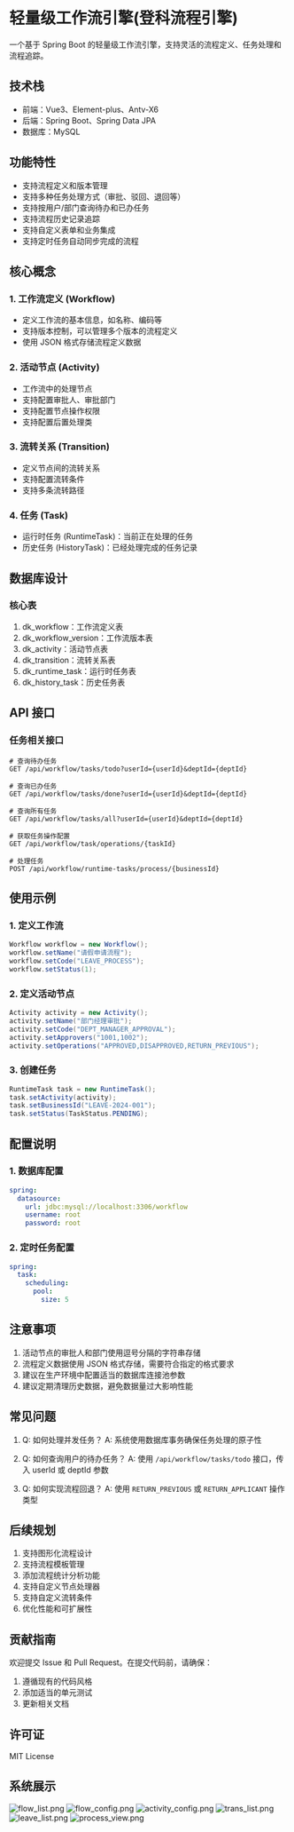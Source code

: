 # 轻量级工作流引擎(登科流程引擎)

一个基于 Spring Boot 的轻量级工作流引擎，支持灵活的流程定义、任务处理和流程追踪。

## 技术栈

- 前端：Vue3、Element-plus、Antv-X6
- 后端：Spring Boot、Spring Data JPA
- 数据库：MySQL

## 功能特性

- 支持流程定义和版本管理
- 支持多种任务处理方式（审批、驳回、退回等）
- 支持按用户/部门查询待办和已办任务
- 支持流程历史记录追踪
- 支持自定义表单和业务集成
- 支持定时任务自动同步完成的流程

## 核心概念

### 1. 工作流定义 (Workflow)
- 定义工作流的基本信息，如名称、编码等
- 支持版本控制，可以管理多个版本的流程定义
- 使用 JSON 格式存储流程定义数据

### 2. 活动节点 (Activity)
- 工作流中的处理节点
- 支持配置审批人、审批部门
- 支持配置节点操作权限
- 支持配置后置处理类

### 3. 流转关系 (Transition)
- 定义节点间的流转关系
- 支持配置流转条件
- 支持多条流转路径

### 4. 任务 (Task)
- 运行时任务 (RuntimeTask)：当前正在处理的任务
- 历史任务 (HistoryTask)：已经处理完成的任务记录

## 数据库设计

### 核心表
1. dk_workflow：工作流定义表
2. dk_workflow_version：工作流版本表
3. dk_activity：活动节点表
4. dk_transition：流转关系表
5. dk_runtime_task：运行时任务表
6. dk_history_task：历史任务表

## API 接口

### 任务相关接口
```
# 查询待办任务
GET /api/workflow/tasks/todo?userId={userId}&deptId={deptId}

# 查询已办任务
GET /api/workflow/tasks/done?userId={userId}&deptId={deptId}

# 查询所有任务
GET /api/workflow/tasks/all?userId={userId}&deptId={deptId}

# 获取任务操作配置
GET /api/workflow/task/operations/{taskId}

# 处理任务
POST /api/workflow/runtime-tasks/process/{businessId}
```

## 使用示例

### 1. 定义工作流
```java
Workflow workflow = new Workflow();
workflow.setName("请假申请流程");
workflow.setCode("LEAVE_PROCESS");
workflow.setStatus(1);
```

### 2. 定义活动节点
```java
Activity activity = new Activity();
activity.setName("部门经理审批");
activity.setCode("DEPT_MANAGER_APPROVAL");
activity.setApprovers("1001,1002");
activity.setOperations("APPROVED,DISAPPROVED,RETURN_PREVIOUS");
```

### 3. 创建任务
```java
RuntimeTask task = new RuntimeTask();
task.setActivity(activity);
task.setBusinessId("LEAVE-2024-001");
task.setStatus(TaskStatus.PENDING);
```

## 配置说明

### 1. 数据库配置
```yaml
spring:
  datasource:
    url: jdbc:mysql://localhost:3306/workflow
    username: root
    password: root
```

### 2. 定时任务配置
```yaml
spring:
  task:
    scheduling:
      pool:
        size: 5
```

## 注意事项

1. 活动节点的审批人和部门使用逗号分隔的字符串存储
2. 流程定义数据使用 JSON 格式存储，需要符合指定的格式要求
3. 建议在生产环境中配置适当的数据库连接池参数
4. 建议定期清理历史数据，避免数据量过大影响性能

## 常见问题

1. Q: 如何处理并发任务？
   A: 系统使用数据库事务确保任务处理的原子性

2. Q: 如何查询用户的待办任务？
   A: 使用 `/api/workflow/tasks/todo` 接口，传入 userId 或 deptId 参数

3. Q: 如何实现流程回退？
   A: 使用 `RETURN_PREVIOUS` 或 `RETURN_APPLICANT` 操作类型

## 后续规划

1. 支持图形化流程设计
2. 支持流程模板管理
3. 添加流程统计分析功能
4. 支持自定义节点处理器
5. 支持自定义流转条件
6. 优化性能和可扩展性

## 贡献指南

欢迎提交 Issue 和 Pull Request。在提交代码前，请确保：

1. 遵循现有的代码风格
2. 添加适当的单元测试
3. 更新相关文档

## 许可证

MIT License

## 系统展示
![flow_list.png](example%2Fflow_list.png)
![flow_config.png](example%2Fflow_config.png)
![activity_config.png](example%2Factivity_config.png)
![trans_list.png](example%2Ftrans_list.png)
![leave_list.png](example%2Fleave_list.png)
![process_view.png](example%2Fprocess_view.png)
